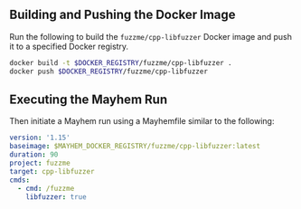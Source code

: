 ## Building and Pushing the Docker Image

Run the following to build the `fuzzme/cpp-libfuzzer` Docker image and push it to a specified Docker registry.

```sh
docker build -t $DOCKER_REGISTRY/fuzzme/cpp-libfuzzer .
docker push $DOCKER_REGISTRY/fuzzme/cpp-libfuzzer
```

## Executing the Mayhem Run

Then initiate a Mayhem run using a Mayhemfile similar to the following:

```yaml
version: '1.15'
baseimage: $MAYHEM_DOCKER_REGISTRY/fuzzme/cpp-libfuzzer:latest
duration: 90
project: fuzzme
target: cpp-libfuzzer
cmds:
  - cmd: /fuzzme
    libfuzzer: true
```